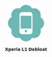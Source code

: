 <p align="center">
    <img width="120" src="https://github.com/byoreo/icons/blob/main/debloater.png" alt="debloater-logo">
</p>

<p align="center">
𝗫𝗽𝗲𝗿𝗶𝗮 𝗟𝟭 𝗗𝗲𝗯𝗹𝗼𝗮𝘁
</p>
 
